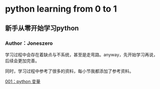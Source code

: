 # python learning from 0 to 1

## 新手从零开始学习python

### Author：Joneszero

学习过程中会存在着缺点与不系统，甚至是走弯路。anyway，先开始学习再说，后续会更加完善。

同时，学习过程中参考了很多的资料，每小节我都添加了参考资料。

[001：python 变量](https://github.com/Joneszero/python-learning/blob/master/python%20learning%20from%200%20to%201_python%E5%8F%98%E9%87%8F.md)